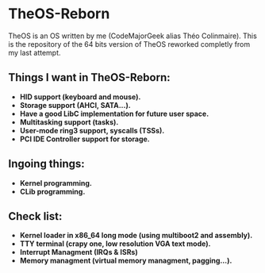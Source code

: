 # TheOS-Reborn
TheOS is an OS written by me (CodeMajorGeek alias Théo Colinmaire).
This is the repository of the 64 bits version of TheOS reworked completly from my last attempt.

## Things I want in TheOS-Reborn:
- **HID support (keyboard and mouse).**
- **Storage support (AHCI, SATA...).**
- **Have a good LibC implementation for future user space.**
- **Multitasking support (tasks).**
- **User-mode ring3 support, syscalls (TSSs).**
- **PCI IDE Controller support for storage.**

## Ingoing things:
- **Kernel programming.**
- **CLib programming.**

## Check list:
- **Kernel loader in x86_64 long mode (using multiboot2 and assembly).**
- **TTY terminal (crapy one, low resolution VGA text mode).**
- **Interrupt Managment (IRQs & ISRs)**
- **Memory managment (virtual memory managment, pagging...).**